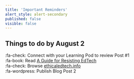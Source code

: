 ```yaml
---
title: 'Important Reminders'
alert_style: alert-secondary
published: false
visible: false
---
```


## Things to do by August 2
:fa-check: Connect with your Learning Pod to review Post #1   
:fa-book: Read [A Guide for Resisting EdTech](https://criticaldigitalpedagogy.pressbooks.com/chapter/a-guide-for-resisting-edtech-the-case-against-turnitin/)  
:fa-check: Browse [ethicaledtech.info](https://ethicaledtech.info)  
:fa-wordpress: Publish Blog Post 2    
